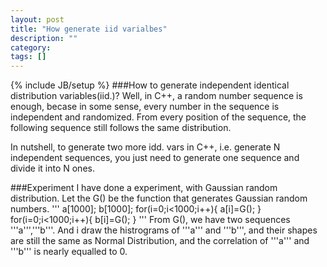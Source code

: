 ```yaml
---
layout: post
title: "How generate iid varialbes"
description: ""
category: 
tags: []
---
```

{% include JB/setup %}
###How to generate independent identical distribution variables(iid.)?
Well, in C++, a random number sequence is enough, becase in some sense, every number in the sequence is independent and randomized. From every position of the sequence, the following sequence still follows the same distribution.

In nutshell, to generate two more idd. vars in C++, i.e. generate N independent sequences, you just need to generate one sequence and divide it into N ones.

###Experiment
I have done a experiment, with Gaussian random distribution.
Let the G() be the function that generates Gaussian random numbers.
'''
a[1000];
b[1000];
for(i=0;i<1000;i++){
	a[i]=G();
}
for(i=0;i<1000;i++){
	b[i]=G();
}
'''
From G(), we have two sequences '''a''','''b'''. And i draw the histrograms of '''a''' and '''b''', and their shapes are still the same as Normal Distribution, and the correlation of '''a''' and '''b''' is nearly equalled to  0.
